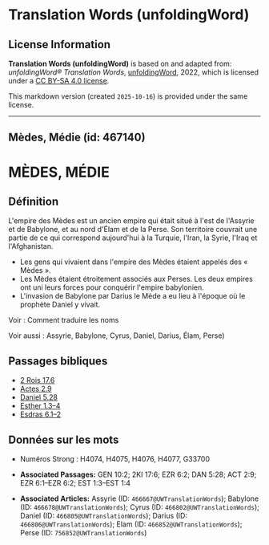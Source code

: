 # Translation Words (unfoldingWord)

## License Information

**Translation Words (unfoldingWord)** is based on and adapted from: _unfoldingWord® Translation Words_, [unfoldingWord](https://unfoldingword.org/utw), 2022, which is licensed under a [CC BY-SA 4.0 license](https://creativecommons.org/licenses/by-sa/4.0/legalcode.en).

This markdown version (created `2025-10-16`) is provided under the same license.



--------------------------------

## Mèdes, Médie (id: 467140)

MÈDES, MÉDIE
============

Définition
----------

L'empire des Mèdes est un ancien empire qui était situé à l'est de l'Assyrie et de Babylone, et au nord d'Élam et de la Perse. Son territoire couvrait une partie de ce qui correspond aujourd'hui à la Turquie, l'Iran, la Syrie, l'Iraq et l'Afghanistan.

* Les gens qui vivaient dans l'empire des Mèdes étaient appelés des « Mèdes ».
* Les Mèdes étaient étroitement associés aux Perses. Les deux empires ont uni leurs forces pour conquérir l'empire babylonien.
* L'invasion de Babylone par Darius le Mède a eu lieu à l'époque où le prophète Daniel y vivait.

Voir : Comment traduire les noms

Voir aussi : Assyrie, Babylone, Cyrus, Daniel, Darius, Élam, Perse)

Passages bibliques
------------------

* [2 Rois 17\.6](https://ref.ly/2Kgs17:6)
* [Actes 2\.9](https://ref.ly/Acts2:9)
* [Daniel 5\.28](https://ref.ly/Dan5:28)
* [Esther 1\.3–4](https://ref.ly/Esth1:3-Esth1:4)
* [Esdras 6\.1–2](https://ref.ly/Ezra6:1-Ezra6:2)

Données sur les mots
--------------------

* Numéros Strong : H4074, H4075, H4076, H4077, G33700

* **Associated Passages:** GEN 10:2; 2KI 17:6; EZR 6:2; DAN 5:28; ACT 2:9; EZR 6:1–EZR 6:2; EST 1:3–EST 1:4
* **Associated Articles:** Assyrie (ID: `466667@UWTranslationWords`); Babylone (ID: `466678@UWTranslationWords`); Cyrus (ID: `466802@UWTranslationWords`); Daniel (ID: `466805@UWTranslationWords`); Darius (ID: `466806@UWTranslationWords`); Elam (ID: `466852@UWTranslationWords`); Perse (ID: `756852@UWTranslationWords`)


